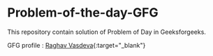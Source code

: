 # Problem-of-the-day-GFG
This repository contain solution of Problem of Day in Geeksforgeeks.

GFG profile : [Raghav Vasdeva](https://auth.geeksforgeeks.org/user/raghavvasdeva/practice){:target="_blank"}